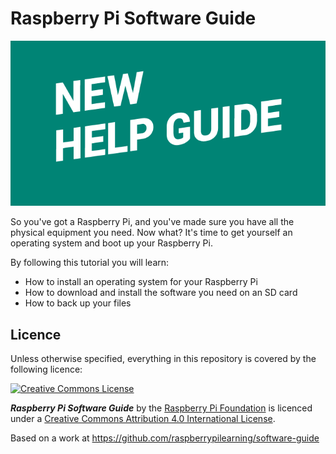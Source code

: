 # Raspberry Pi Software Guide

![](cover.png)

So you've got a Raspberry Pi, and you've made sure you have all the physical equipment you need. Now what? It's time to get yourself an operating system and boot up your Raspberry Pi. 

By following this tutorial you will learn:

- How to install an operating system for your Raspberry Pi
- How to download and install the software you need on an SD card
- How to back up your files

## Licence

Unless otherwise specified, everything in this repository is covered by the following licence:

[![Creative Commons License](http://i.creativecommons.org/l/by-sa/4.0/88x31.png)](http://creativecommons.org/licenses/by-sa/4.0/)

***Raspberry Pi Software Guide*** by the [Raspberry Pi Foundation](http://www.raspberrypi.org) is licenced under a [Creative Commons Attribution 4.0 International License](http://creativecommons.org/licenses/by-sa/4.0/).

Based on a work at https://github.com/raspberrypilearning/software-guide
